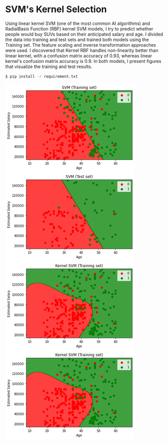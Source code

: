 # SVM's Kernel Selection

Using linear kernel SVM (one of the most common AI algorithms) and RadialBasis Function (RBF) kernel SVM models, I try to predict whether people would buy SUVs based on their anticipated salary and age. I divided the data into training and test sets and trained both models using the Training set. The feature scaling and inverse transformation approaches were used. I discovered that Kernel RBF handles non-linearity better than linear kernel, with a confusion matrix accuracy of 0.93, whereas linear kernel's confusion matrix accuracy is 0.9. In both models, I present figures that visualize the training and test results.



```bash
$ pip install -r requirement.txt
```
![model's output](./Figure1.png)
![model's output](./Figure2.png)
![model's output](./Figure3.png)
![model's output](./Figure3.png)
